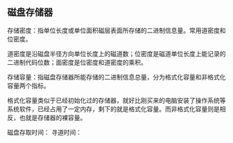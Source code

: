 ## 磁盘存储器
存储密度：指单位长度或单位面积磁层表面所存储的二进制信息量。常用道密度和位密度。

道密度是沿磁盘半径方向单位长度上的磁道数；位密度是磁道单位长度上能记录的二进制代码位数；面密度是位密度和道密度的乘积。 

存储容量：指磁盘存储器所能存储的二进制信息总量，分为格式化容量和非格式化容量两个指标。

格式化容量类似于已经初始化过的存储器，就好比刚买来的电脑安装了操作系统等系统软件，已经占用了一定内存，剩下的就是格式化容量。而非格式化容量则是相反，也就是存储器的裸容量。

磁盘存取时间： 
寻道时间：


